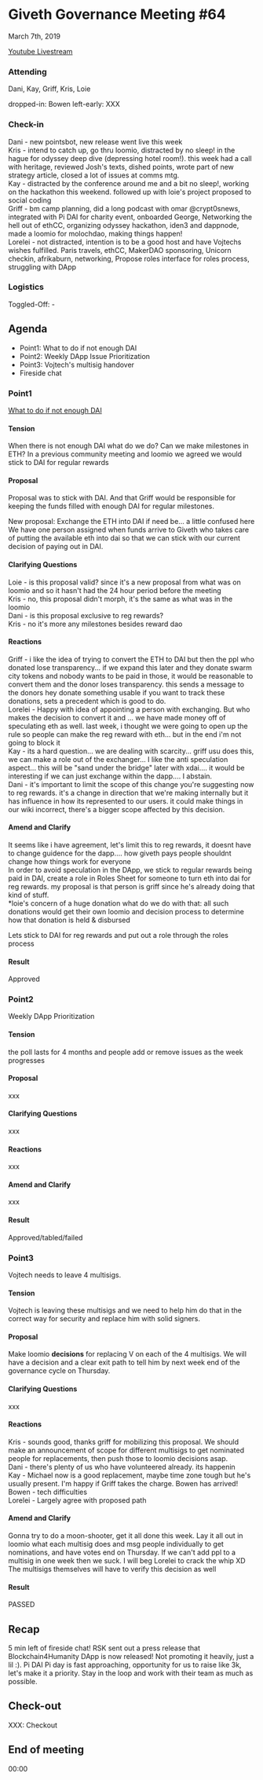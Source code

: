 # Giveth Governance Meeting #64


March 7th, 2019


[Youtube Livestream](https://www.youtube.com/watch?v=iBY5yaoZGnM&feature=youtu.be)


### Attending

Dani, Kay, Griff, Kris, Loie 

dropped-in: Bowen
left-early: XXX


###  Check-in

Dani - new pointsbot, new release went live this week<br>
Kris - intend to catch up, go thru loomio, distracted by no sleep! in the hague for odyssey deep dive (depressing hotel room!). this week had a call with heritage, reviewed Josh's texts, dished points, wrote part of new strategy article, closed a lot of issues at comms mtg. <br>
Kay - distracted by the conference around me and a bit no sleep!, working on the hackathon this weekend. followed up with loie's project proposed to social coding<br>
Griff - bm camp planning, did a long podcast with omar @crypt0snews, integrated with Pi DAI for charity event, onboarded George, Networking the hell out of ethCC, organizing odyssey hackathon, iden3 and dappnode, made a loomio for molochdao, making things happen!<br>
Lorelei - not distracted, intention is to be a good host and have Vojtechs wishes fulfilled. Paris travels, ethCC, MakerDAO sponsoring, Unicorn checkin, afrikaburn, networking, Propose roles interface for roles process, struggling with DApp<br>

### Logistics

Toggled-Off: -



## Agenda

*   Point1: What to do if not enough DAI
*   Point2: Weekly DApp Issue Prioritization
*   Point3: Vojtech's multisig handover
*   Fireside chat


### Point1

[What to do if not enough DAI](https://www.loomio.org/p/w86dlKyL/what-to-do-if-not-enough-dai)

#### Tension

When there is not enough DAI what do we do? Can we make milestones in ETH? In a previous community meeting and loomio we agreed we would stick to DAI for regular rewards


#### Proposal

Proposal was to stick with DAI. And that Griff would be responsible for keeping the funds filled with enough DAI for regular milestones. 

New proposal: Exchange the ETH into DAI if need be... a little confused here
We have one person assigned when funds arrive to Giveth who takes care of putting the available eth into dai so that we can stick with our current decision of paying out in DAI. 

#### Clarifying Questions

Loie - is this proposal valid? since it's a new proposal from what was on loomio and so it hasn't had the 24 hour period before the meeting<br>
Kris - no, this proposal didn't morph, it's the same as what was in the loomio<br>
Dani - is this proposal exclusive to reg rewards?<br>
Kris - no it's more any milestones besides reward dao<br>

#### Reactions

Griff - i like the idea of trying to convert the ETH to DAI but then the ppl who donated lose transparency... if we expand this later and they donate swarm city tokens and nobody wants to be paid in those, it would be reasonable to convert them and the donor loses transparency. this sends a message to the donors hey donate something usable if you want to track these donations, sets a precedent which is good to do. <br>
Lorelei - Happy with idea of appointing a person with exchanging. But who makes the decision to convert it and ... we have made money off of speculating eth as well. last week, i thought we were going to open up the rule so people can make the reg reward with eth... but in the end i'm not going to block it<br>
Kay - its a hard question... we are dealing with scarcity... griff usu does this, we can make a role out of the exchanger... I like the anti speculation aspect... this will be "sand under the bridge" later with xdai.... it would be interesting if we can just exchange within the dapp.... I abstain. <br>
Dani - it's important to limit the scope of this change you're suggesting now to reg rewards. it's a change in direction that we're making internally but it has influence in how its represented to our users. it could make things in our wiki incorrect, there's a bigger scope affected by this decision. <br>

#### Amend and Clarify

It seems like i have agreement, let's limit this to reg rewards, it doesnt have to change guidence for the dapp.... how giveth pays people shouldnt change how things work for everyone<br>
In order to avoid speculation in the DApp, we stick to regular rewards being paid in DAI, create a role in Roles Sheet for someone to turn eth into dai for reg rewards. my proposal is that person is griff since he's already doing that kind of stuff. <br>
*loie's concern of a huge donation what do we do with that: all such donations would get their own loomio and decision process to determine how that donation is held & disbursed <br>

Lets stick to DAI for reg rewards and put out a role through the roles process

#### Result

Approved

### Point2

Weekly DApp Prioritization 

#### Tension

the poll lasts for 4 months and people add or remove issues as the week progresses

#### Proposal

xxx

#### Clarifying Questions

xxx

#### Reactions

xxx

#### Amend and Clarify

xxx

#### Result

Approved/tabled/failed

### Point3

Vojtech needs to leave 4 multisigs.

#### Tension

Vojtech is leaving these multisigs and we need to help him do that in the correct way for security and replace him with solid signers.

#### Proposal

Make loomio **decisions** for replacing V on each of the 4 multisigs. We will have a decision and a clear exit path to tell him by next week end of the governance cycle on Thursday. 

#### Clarifying Questions

xxx

#### Reactions

Kris - sounds good, thanks griff for mobilizing this proposal. We should make an announcement of scope for different multisigs to get nominated people for replacements, then push those to loomio decisions asap. <br>
Dani - there's plenty of us who have volunteered already. its happenin<br>
Kay - Michael now is a good replacement, maybe time zone tough but he's usually present. I'm happy if Griff takes the charge. Bowen has arrived!<br>
Bowen - tech difficulties<br>
Lorelei - Largely agree with proposed path


#### Amend and Clarify

Gonna try to do a moon-shooter, get it all done this week. Lay it all out in loomio what each multisig does and msg people individually to get nominations, and have votes end on Thursday. If we can't add ppl to a multisig in one week then we suck. I will beg Lorelei to crack the whip XD
The multisigs themselves will have to verify this decision as well

#### Result

PASSED

## Recap

5 min left of fireside chat! 
RSK sent out a press release that Blockchain4Humanity DApp is now released! Not promoting it heavily, just a lil :). 
Pi DAI Pi day is fast approaching, opportunity for us to raise like 3k, let's make it a priority. Stay in the loop and work with their team as much as possible. 

## Check-out

XXX: Checkout

## End of meeting

00:00
